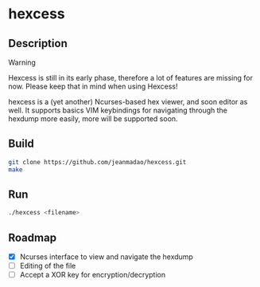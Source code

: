 # hexcess
## Description
> [!WARNING]
> Hexcess is still in its early phase, therefore a lot of features are missing
> for now. Please keep that in mind when using Hexcess!

hexcess is a (yet another) Ncurses-based hex viewer, and soon editor as well.
It supports basics VIM keybindings for navigating through the hexdump more
easily, more will be supported soon.

## Build
```bash
git clone https://github.com/jeanmadao/hexcess.git
make
```

## Run
```bash
./hexcess <filename>
```

## Roadmap
- [x] Ncurses interface to view and navigate the hexdump
- [ ] Editing of the file
- [ ] Accept a XOR key for encryption/decryption
